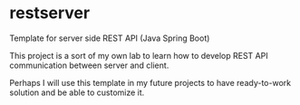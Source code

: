 # restserver
Template for server side REST API (Java Spring Boot)

This project is a sort of my own lab to learn how to develop REST API communication between server and client.

Perhaps I will use this template in my future projects to have ready-to-work solution and be able to customize it.
